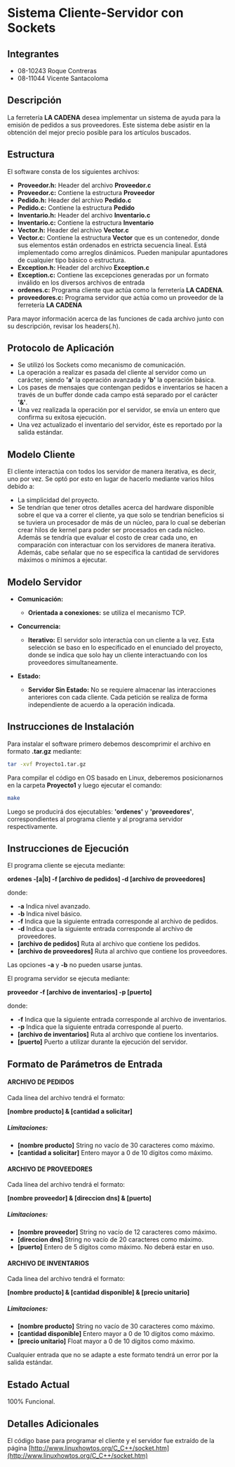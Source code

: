 Sistema Cliente-Servidor con Sockets                       
====================================

Integrantes
-----------

* 08-10243 Roque Contreras
* 08-11044 Vicente Santacoloma

Descripción
-----------

La ferretería **LA CADENA** desea implementar un sistema de ayuda para la emisión de pedidos a sus proveedores. Este sistema debe asistir en la obtención del mejor precio posible para los artículos buscados.

Estructura
----------

El software consta de los siguientes archivos:

* **Proveedor.h:** Header del archivo **Proveedor.c**
* **Proveedor.c:** Contiene la estructura **Proveedor**
* **Pedido.h:** Header del archivo **Pedido.c**
* **Pedido.c:** Contiene la estructura **Pedido**
* **Inventario.h:** Header del archivo **Inventario.c**
* **Inventario.c:** Contiene la estructura **Inventario**
* **Vector.h:** Header del archivo **Vector.c**
* **Vector.c:** Contiene la estructura **Vector** que es un contenedor, donde sus elementos están ordenados en estricta secuencia lineal. Está implementado como arreglos dinámicos. Pueden manipular apuntadores de cualquier tipo básico o estructura. 
* **Exception.h:** Header del archivo **Exception.c**
* **Exception.c:** Contiene las excepciones generadas por un formato inválido en los diversos archivos de entrada
* **ordenes.c:** Programa cliente que actúa como la ferretería **LA CADENA**.
* **proveedores.c:** Programa servidor que actúa como un proveedor de la ferretería **LA CADENA**

Para mayor información acerca de las funciones de cada archivo junto con su descripción, revisar los headers(.h).

Protocolo de Aplicación
-----------------------

* Se utilizó los Sockets como mecanismo de comunicación.
* La operación a realizar es pasada del cliente al servidor como un carácter, siendo **'a'** la operación avanzada y **'b'** la operación básica.
* Los pases de mensajes que contengan pedidos e inventarios se hacen a través de un buffer donde cada campo está separado por el carácter **'&'**.
* Una vez realizada la operación por el servidor, se envía un entero que confirma su exitosa ejecución.
* Una vez actualizado el inventario del servidor, éste es reportado por la salida estándar.

Modelo Cliente
--------------

El cliente interactúa con todos los servidor de manera iterativa, es decir, uno por vez. 
Se optó por esto en lugar de hacerlo mediante varios hilos debido a:

* La simplicidad del proyecto.
* Se tendrían que tener otros detalles acerca del hardware disponible sobre el que va a correr el cliente, ya que solo se tendrian beneficios si se tuviera un procesador de más de un núcleo, para lo cual se deberían crear hilos de kernel para poder ser procesados en cada núcleo. Además se tendría que evaluar el costo de crear cada uno, en comparación con interactuar con los servidores de manera iterativa. Además, cabe señalar que no se especifica la cantidad de servidores máximos o mínimos a ejecutar.

Modelo Servidor
---------------

* **Comunicación:**
	* **Orientada a conexiones:** se utiliza el mecanismo TCP.
* **Concurrencia:**
	* **Iterativo:** El servidor solo interactúa con un cliente a la vez. Esta selección se baso en lo especificado en el enunciado del proyecto, donde se indica que solo hay un cliente interactuando con los proveedores simultaneamente.

* **Estado:**
	* **Servidor Sin Estado:** No se requiere almacenar las interacciones anteriores con cada cliente. Cada petición se realiza de forma independiente de acuerdo a la operación indicada.

Instrucciones de Instalación
----------------------------

Para instalar el software primero debemos descomprimir el archivo en formato
**.tar.gz** mediante: 

```bash
tar -xvf Proyecto1.tar.gz
```

Para compilar el código en OS basado en Linux, deberemos posicionarnos en la carpeta **Proyecto1** y luego ejecutar el comando:

```bash
make
```

Luego se producirá dos ejecutables: **'ordenes'** y **'proveedores'**, correspondientes al programa cliente y al programa servidor respectivamente.

Instrucciones de Ejecución
--------------------------                      

El programa cliente se ejecuta mediante:

**ordenes -[a|b] -f [archivo de pedidos] -d [archivo de proveedores]**

donde:

* **-a** Indica nivel avanzado.
* **-b** Indica nivel básico.
* **-f** Indica que la siguiente entrada corresponde al archivo de pedidos.
* **-d** Indica que la siguiente entrada corresponde al archivo de proveedores.
* **[archivo de pedidos]** Ruta al archivo que contiene los pedidos.
* **[archivo de proveedores]** Ruta al archivo que contiene los proveedores.

Las opciones **-a** y **-b** no pueden usarse juntas.

El programa servidor se ejecuta mediante:

  **proveedor -f [archivo de inventarios] -p [puerto]**

donde:

* **-f** Indica que la siguiente entrada corresponde al archivo de inventarios.
* **-p** Indica que la siguiente entrada corresponde al puerto.
* **[archivo de inventarios]** Ruta al archivo que contiene los inventarios.
* **[puerto]** Puerto a utilizar durante la ejecución del servidor.

Formato de Parámetros de Entrada
--------------------------------

#### ARCHIVO DE PEDIDOS

Cada línea del archivo tendrá el formato: 

**[nombre producto] & [cantidad a solicitar]**

##### Limitaciones:
* **[nombre producto]** String no vacío de 30 caracteres como máximo.
* **[cantidad a solicitar]** Entero mayor a 0 de 10 dígitos como máximo.

#### ARCHIVO DE PROVEEDORES
Cada línea del archivo tendrá el formato:

**[nombre proveedor] & [direccion dns] & [puerto]**

##### Limitaciones:
* **[nombre proveedor]** String no vacío de 12 caracteres como máximo.
* **[direccion dns]** String no vacío de 20 caracteres como máximo.
* **[puerto]** Entero de 5 dígitos como máximo. No deberá estar en uso.

#### ARCHIVO DE INVENTARIOS

Cada linea del archivo tendrá el formato: 

**[nombre producto] & [cantidad disponible] & [precio unitario]**

##### Limitaciones:
* **[nombre producto]** String no vacío de 30 caracteres como máximo.
* **[cantidad disponible]** Entero mayor a 0 de 10 dígitos como máximo.
* **[precio unitario]** Float mayor a 0 de 10 dígitos como máximo.

Cualquier entrada que no se adapte a este formato tendrá un error por la salida estándar.

Estado Actual                             
-------------

100% Funcional.

Detalles Adicionales                            
--------------------

El código base para programar el cliente y el servidor fue extraído de la página [http://www.linuxhowtos.org/C_C++/socket.htm](http://www.linuxhowtos.org/C_C++/socket.htm)

